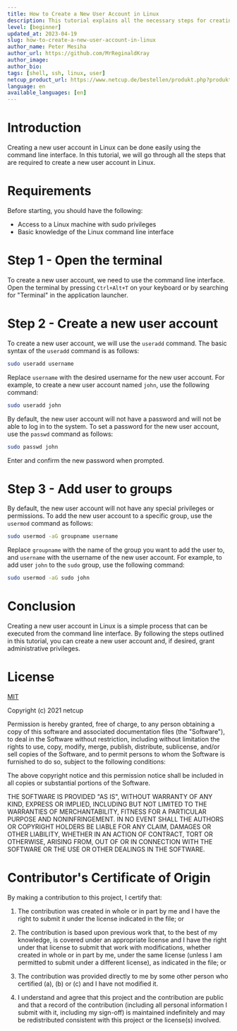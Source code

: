```yaml
---
title: How to Create a New User Account in Linux
description: This tutorial explains all the necessary steps for creating a new user account in Linux using the command line interface.
level: [beginner]
updated_at: 2023-04-19
slug: how-to-create-a-new-user-account-in-linux
author_name: Peter Mesiha
author_url: https://github.com/MrReginaldKray
author_image:
author_bio:
tags: [shell, ssh, linux, user]
netcup_product_url: https://www.netcup.de/bestellen/produkt.php?produkt=2884
language: en
available_languages: [en]
---
```


# Introduction

Creating a new user account in Linux can be done easily using the command line interface. In this tutorial, we will go through all the steps that are required to create a new user account in Linux.

# Requirements

Before starting, you should have the following:

- Access to a Linux machine with sudo privileges
- Basic knowledge of the Linux command line interface


# Step 1 - Open the terminal

To create a new user account, we need to use the command line interface. Open the terminal by pressing `Ctrl+Alt+T` on your keyboard or by searching for "Terminal" in the application launcher.

# Step 2 - Create a new user account

To create a new user account, we will use the `useradd` command. The basic syntax of the `useradd` command is as follows:

``` bash
sudo useradd username
```

Replace `username` with the desired username for the new user account. For example, to create a new user account named `john`, use the following command:

``` bash
sudo useradd john
```

By default, the new user account will not have a password and will not be able to log in to the system. To set a password for the new user account, use the `passwd` command as follows:

``` bash
sudo passwd john
```

Enter and confirm the new password when prompted.

# Step 3 - Add user to groups

By default, the new user account will not have any special privileges or permissions. To add the new user account to a specific group, use the `usermod` command as follows:

``` bash
sudo usermod -aG groupname username
```

Replace `groupname` with the name of the group you want to add the user to, and `username` with the username of the new user account. For example, to add user `john` to the `sudo` group, use the following command:

``` bash
sudo usermod -aG sudo john
```

# Conclusion

Creating a new user account in Linux is a simple process that can be executed from the command line interface. By following the steps outlined in this tutorial, you can create a new user account and, if desired, grant administrative privileges.

# License

[MIT](https://github.com/netcup-community/community-tutorials/blob/main/LICENSE)

Copyright (c) 2021 netcup

Permission is hereby granted, free of charge, to any person obtaining a copy of this software and associated documentation files (the "Software"), to deal in the Software without restriction, including without limitation the rights to use, copy, modify, merge, publish, distribute, sublicense, and/or sell copies of the Software, and to permit persons to whom the Software is furnished to do so, subject to the following conditions:

The above copyright notice and this permission notice shall be included in all copies or substantial portions of the Software.

THE SOFTWARE IS PROVIDED "AS IS", WITHOUT WARRANTY OF ANY KIND, EXPRESS OR IMPLIED, INCLUDING BUT NOT LIMITED TO THE WARRANTIES OF MERCHANTABILITY, FITNESS FOR A PARTICULAR PURPOSE AND NONINFRINGEMENT. IN NO EVENT SHALL THE AUTHORS OR COPYRIGHT HOLDERS BE LIABLE FOR ANY CLAIM, DAMAGES OR OTHER LIABILITY, WHETHER IN AN ACTION OF CONTRACT, TORT OR OTHERWISE, ARISING FROM, OUT OF OR IN CONNECTION WITH THE SOFTWARE OR THE USE OR OTHER DEALINGS IN THE SOFTWARE.

# Contributor's Certificate of Origin
By making a contribution to this project, I certify that:

 1) The contribution was created in whole or in part by me and I have the right to submit it under the license indicated in the file; or

 2) The contribution is based upon previous work that, to the best of my knowledge, is covered under an appropriate license and I have the right under that license to submit that work with modifications, whether created in whole or in part by me, under the same license (unless I am permitted to submit under a different license), as indicated in the file; or

 3) The contribution was provided directly to me by some other person who certified (a), (b) or (c) and I have not modified it.

 4) I understand and agree that this project and the contribution are public and that a record of the contribution (including all personal information I submit with it, including my sign-off) is maintained indefinitely and may be redistributed consistent with this project or the license(s) involved.
